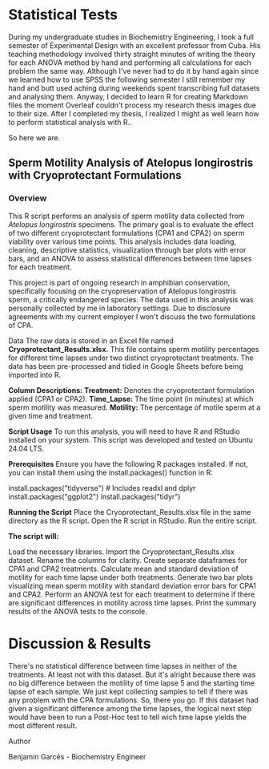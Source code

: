 # Statistical Tests
During my undergraduate studies in Biochemistry Engineering, I took a full semester of Experimental Design with an excellent professor from Cuba. His teaching methodology involved thirty straight minutes of writing the theory for each ANOVA method by hand and performing all calculations for each problem the same way. Although I've never had to do it by hand again since we learned how to use SPSS the following semester I still remember my hand and butt used aching during weekends spent transcribing full datasets and analysing them. Anyway, I decided to learn R for creating Markdown files the moment Overleaf couldn't process my research thesis images due to their size. After I completed my thesis, I realized I might as well learn how to perform statistical analysis with R.. 

So here we are.

## Sperm Motility Analysis of Atelopus longirostris with Cryoprotectant Formulations
### Overview
This R script performs an analysis of sperm motility data collected from _Atelopus longirostris_ specimens. The primary goal is to evaluate the effect of two different cryoprotectant formulations (CPA1 and CPA2) on sperm viability over various time points. This analysis includes data loading, cleaning, descriptive statistics, visualization through bar plots with error bars, and an ANOVA to assess statistical differences between time lapses for each treatment.

This project is part of ongoing research in amphibian conservation, specifically focusing on the cryopreservation of Atelopus longirostris sperm, a critically endangered species. The data used in this analysis was personally collected by me in laboratory settings. Due to disclosure agreements with my current employer I won't discuss the two formulations of CPA.

Data
The raw data is stored in an Excel file named **Cryoprotectant_Results.xlsx.** This file contains sperm motility percentages for different time lapses under two distinct cryoprotectant treatments. The data has been pre-processed and tidied in Google Sheets before being imported into R.

**Column Descriptions:**
**Treatment:** Denotes the cryoprotectant formulation applied (CPA1 or CPA2).
**Time_Lapse:** The time point (in minutes) at which sperm motility was measured.
**Motility:** The percentage of motile sperm at a given time and treatment.

**Script Usage**
To run this analysis, you will need to have R and RStudio installed on your system. This script was developed and tested on Ubuntu 24.04 LTS.

**Prerequisites**
Ensure you have the following R packages installed. If not, you can install them using the install.packages() function in R:

install.packages("tidyverse") # Includes readxl and dplyr
install.packages("ggplot2")
install.packages("tidyr")

**Running the Script**
Place the Cryoprotectant_Results.xlsx file in the same directory as the R script.
Open the R script in RStudio.
Run the entire script.

**The script will:**

Load the necessary libraries.
Import the Cryoprotectant_Results.xlsx dataset.
Rename the columns for clarity.
Create separate dataframes for CPA1 and CPA2 treatments.
Calculate mean and standard deviation of motility for each time lapse under both treatments.
Generate two bar plots visualizing mean sperm motility with standard deviation error bars for CPA1 and CPA2.
Perform an ANOVA test for each treatment to determine if there are significant differences in motility across time lapses.
Print the summary results of the ANOVA tests to the console.

# Discussion & Results

There's no statistical difference between time lapses in neither of the treatments. At least not with this dataset. But it's alright  because there was no big difference  between the motility of time lapse 5 and the starting time lapse of each sample. We just kept collecting samples to tell if there was any problem with the CPA formulations. So, there you go. 
If this dataset had given a significant difference among the time lapses, the logical next step would have been to run a Post-Hoc test to tell wich time lapse yields the most different result.

Author

Benjamin Garcés - Biochemistry Engineer
